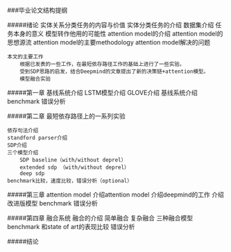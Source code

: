###毕业论文结构提纲


#####绪论
	实体关系分类任务的内容与价值
		实体分类任务的介绍
		数据集介绍
		任务本身的意义
		模型转作他用的可能性
	attention model的介绍
		attention model的思想源流
		attention model的主要methodology
		attention model解决的问题

	本文的主要工作
		根据已发表的一些工作，在最短依存路径工作的基础上进行了一些实验。
		受到SDP思路的启发，结合Deepmind的文章提出了新的决策链+attention模型。
		模型融合实验

#####第一章 基线系统介绍
	LSTM模型介绍
	GLOVE介绍
	基线系统介绍
	benchmark
	错误分析

#####第二章 最短依存路径上的一系列实验
	
	依存句法介绍
	standford parser介绍
	SDP介绍
	三个模型介绍
		SDP baseline（with/without deprel）
		extended sdp （with/without deprel）
		deep sdp
	benchmark比较，速度比较，错误分析（optional）

#####第三章 attention model
	介绍attention model
	介绍deepmind的工作
	介绍改进版模型
	benchmark
	错误分析

#####第四章 融合系统
	融合的介绍
	简单融合
	复杂融合
		三种融合模型
	benchmark
	和state of art的表现比较
	错误分析


#####结论
